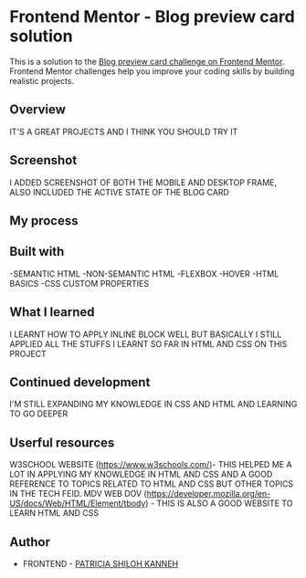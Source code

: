 # Frontend Mentor - Blog preview card solution

This is a solution to the [Blog preview card challenge on Frontend Mentor](https://www.frontendmentor.io/challenges/blog-preview-card-ckPaj01IcS). Frontend Mentor challenges help you improve your coding skills by building realistic projects.

## Overview

IT'S A GREAT PROJECTS AND I THINK YOU SHOULD TRY IT

## Screenshot

I ADDED SCREENSHOT OF BOTH THE MOBILE AND DESKTOP FRAME, ALSO INCLUDED THE ACTIVE STATE OF THE BLOG CARD

## My process

## Built with

-SEMANTIC HTML
-NON-SEMANTIC HTML
-FLEXBOX
-HOVER
-HTML BASICS
-CSS CUSTOM PROPERTIES

## What I learned

I LEARNT HOW TO APPLY INLINE BLOCK WELL BUT BASICALLY I STILL APPLIED ALL THE STUFFS I LEARNT SO FAR IN HTML AND CSS ON THIS PROJECT

## Continued development

I'M STILL EXPANDING MY KNOWLEDGE IN CSS AND HTML AND LEARNING TO GO DEEPER

## Userful resources

W3SCHOOL WEBSITE (https://www.w3schools.com/)- THIS HELPED ME A LOT IN APPLYING MY KNOWLEDGE IN HTML AND CSS AND A GOOD REFERENCE TO TOPICS RELATED TO HTML AND CSS BUT OTHER TOPICS IN THE TECH FEID.
MDV WEB DOV (https://developer.mozilla.org/en-US/docs/Web/HTML/Element/tbody) - THIS IS ALSO A GOOD WEBSITE TO LEARN HTML AND CSS

## Author

- FRONTEND - [PATRICIA SHILOH KANNEH](https://www.frontendmentor.io/home)
